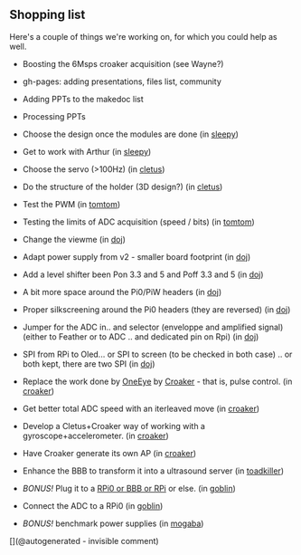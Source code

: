 ## Shopping list

Here's a couple of things we're working on, for which you could help as well.

* Boosting the 6Msps croaker acquisition (see Wayne?)
* gh-pages: adding presentations, files list, community
* Adding PPTs to the makedoc list
* Processing PPTs

* Choose the design once the modules are done (in [sleepy](/sleepy/))
* Get to work with Arthur (in [sleepy](/sleepy/))
* Choose the servo (&gt;100Hz) (in [cletus](/cletus/))
* Do the structure of the holder (3D design?) (in [cletus](/cletus/))
* Test the PWM (in [tomtom](/tomtom/))
* Testing the limits of ADC acquisition (speed / bits) (in [tomtom](/tomtom/))
* Change the viewme (in [doj](/doj/))
* Adapt power supply from v2 - smaller board footprint (in [doj](/doj/))
* Add a level shifter been Pon 3.3 and 5 and Poff 3.3 and 5 (in [doj](/doj/))
* A bit more space around the Pi0/PiW headers (in [doj](/doj/))
* Proper silkscreening around the Pi0 headers (they are reversed) (in [doj](/doj/))
* Jumper for the ADC in.. and selector (enveloppe and amplified signal) (either to Feather or to ADC .. and dedicated pin on Rpi) (in [doj](/doj/))
* SPI from RPi to Oled... or SPI to screen (to be checked in both case) .. or both kept, there are two SPI (in [doj](/doj/))
* Replace the work done by <a href="/oneeye/">OneEye</a> by <a href="/croaker/">Croaker</a> - that is, pulse control. (in [croaker](/croaker/))
* Get better total ADC speed with an iterleaved move (in [croaker](/croaker/))
* Develop a Cletus+Croaker way of working with a gyroscope+accelerometer. (in [croaker](/croaker/))
* Have Croaker generate its own AP (in [croaker](/croaker/))
* Enhance the BBB to transform it into a ultrasound server (in [toadkiller](/toadkiller/))
* <em>BONUS!</em> Plug it to a <a href="/croaker/">RPi0 or BBB or RPi</a> or else. (in [goblin](/goblin/))
* Connect the ADC to a RPi0 (in [goblin](/goblin/))
* <em>BONUS!</em> benchmark power supplies  (in [mogaba](/mogaba/))



[](@autogenerated - invisible comment)